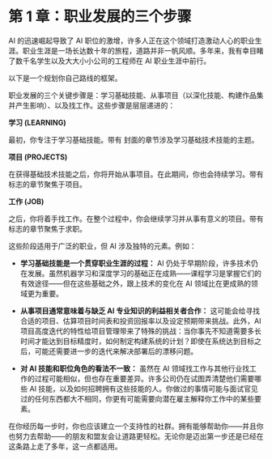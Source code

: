 # 第 1 章：职业发展的三个步骤

AI 的迅速崛起导致了 AI 职位的激增，许多人正在这个领域打造激动人心的职业生涯。职业生涯是一场长达数十年的旅程，道路并非一帆风顺。多年来，我有幸目睹了数千名学生以及大大小小公司的工程师在 AI 职业生涯中前行。

以下是一个规划你自己路线的框架。

职业发展的三个关键步骤是：学习基础技能、从事项目（以深化技能、构建作品集并产生影响）、以及找工作。这些步骤是层层递进的：

**学习 (LEARNING)**

最初，你专注于学习基础技能。带有 封面的章节涉及学习基础技术技能的主题。

**项目 (PROJECTS)**

在获得基础技术技能之后，你将开始从事项目。在此期间，你也会持续学习。带有 标志的章节聚焦于项目。

**工作 (JOB)**

之后，你将着手找工作。在整个过程中，你会继续学习并从事有意义的项目。带有 标志的章节聚焦于求职。

这些阶段适用于广泛的职业，但 AI 涉及独特的元素。例如：

*   **学习基础技能是一个贯穿职业生涯的过程：**
    AI 仍处于早期阶段，许多技术仍在发展。虽然机器学习和深度学习的基础正在成熟——课程学习是掌握它们的有效途径——但在这些基础之外，跟上技术的变化在 AI 领域比在更成熟的领域更为重要。

*   **从事项目通常意味着与缺乏 AI 专业知识的利益相关者合作：**
    这可能会给寻找合适的项目、估算项目时间表和投资回报率以及设定预期带来挑战。此外，AI 项目高度迭代的特性给项目管理带来了特殊的挑战：当你事先不知道需要多长时间才能达到目标精度时，如何制定构建系统的计划？即使在系统达到目标之后，可能还需要进一步的迭代来解决部署后的漂移问题。

*   **对 AI 技能和职位角色的看法不一致：**
    虽然在 AI 领域找工作与其他行业找工作的过程可能相似，但也存在重要差异。许多公司仍在试图弄清楚他们需要哪些 AI 技能，以及如何招聘拥有这些技能的人。你做过的事情可能与面试官见过的任何东西都大不相同，你更有可能需要向潜在雇主解释你工作中的某些要素。

在你经历每一步时，你也应该建立一个支持性的社群。拥有能够帮助你——并且你也努力去帮助——的朋友和盟友会让道路更轻松。无论你是迈出第一步还是已经在这条路上走了多年，这一点都适用。
